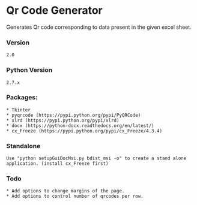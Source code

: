 # Qr Code Generator
Generates Qr code corresponding to data present in the given excel sheet. 

### Version
    2.0

### Python Version
    2.7.x 

### Packages:
    * Tkinter
    * pyqrcode (https://pypi.python.org/pypi/PyQRCode)
    * xlrd (https://pypi.python.org/pypi/xlrd)
    * docx (https://python-docx.readthedocs.org/en/latest/)
    * cx_Freeze (https://pypi.python.org/pypi/cx_Freeze/4.3.4)


### Standalone
    Use "python setupGuiDocMsi.py bdist_msi -o" to create a stand alone application. (install cx_Freeze first)
    
### Todo
    * Add options to change margins of the page. 
    * Add options to control number of qrcodes per row.
